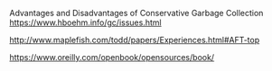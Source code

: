 Advantages and Disadvantages of Conservative Garbage Collection
https://www.hboehm.info/gc/issues.html

http://www.maplefish.com/todd/papers/Experiences.html#AFT-top

https://www.oreilly.com/openbook/opensources/book/


